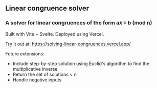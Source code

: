 ## Linear congruence solver

### A solver for linear congruences of the form a𝑥 ≡ b (mod n)

Built with Vite + Svelte. Deployed using Vercel.

Try it out at: https://solving-linear-congruences.vercel.app/

Future extensions:
* Include step-by-step solution using Euclid's algorithm to find the multiplicative inverse
* Return the set of solutions < n
* Handle negative inputs
